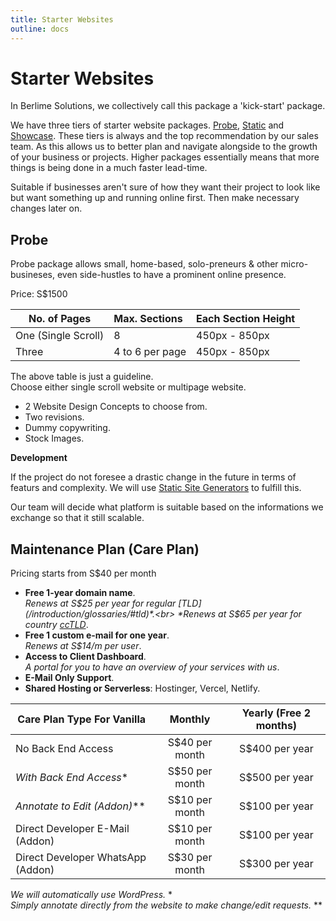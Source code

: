 ```yaml
---
title: Starter Websites
outline: docs
---
```


# Starter Websites

In Berlime Solutions, we collectively call this package a 'kick-start' package.

We have three tiers of starter website packages. [Probe](link), [Static](link) and [Showcase](link).
These tiers is always and the top recommendation by our sales team. As this allows us to better plan and navigate alongside to the growth of your business or projects. Higher packages essentially means that more things is being done in a much faster lead-time.

Suitable if businesses aren't sure of how they want their project to look like but want something up and running online first. Then make necessary changes later on.

## Probe

Probe package allows small, home-based, solo-preneurs & other micro-busineses, even side-hustles to have a prominent online presence.

Price: S$1500


| No. of Pages        | Max. Sections      |  Each Section Height |
| ------------------- | :-----------    | :----                |
| One (Single Scroll) | 8                  | 450px - 850px        |
| Three               | 4 to 6 per page    | 450px - 850px        |

The above table is just a guideline.<br>
Choose either single scroll website or multipage website.
	
- 2 Website Design Concepts to choose from.<br>
- Two revisions.<br>
- Dummy copywriting.<br>
- Stock Images.<br>
	
**Development**

If the project do not foresee a drastic change in the future in terms of featurs and complexity. We will use [Static Site Generators](https://jamstack.org/generators/) to fulfill this.

Our team will decide what platform is suitable based on the informations we exchange so that it still scalable.

## **Maintenance Plan (Care Plan)**<br>
Pricing starts from S$40 per month

- **Free 1-year domain name**.<br>
*Renews at S$25 per year for regular [TLD](/introduction/glossaries/#tld)*.<br>
*Renews at S$65 per year for country [ccTLD](/introduction/glossaries/#tld)*.
- **Free 1 custom e-mail for one year**.<br>
*Renews at S$14/m per user*.<br>
- **Access to Client Dashboard**.<br>
*A portal for you to have an overview of your services with us*.
- **E-Mail Only Support**.<br>
- **Shared Hosting or Serverless**: Hostinger, Vercel, Netlify.

| **Care Plan Type For Vanilla**       |      Monthly      |  Yearly (Free 2 months) |
| ------------- | :-----------: | :----: |
| No Back End Access    | S$40 per month | S$400 per year |
| *With Back End Access**    | S$50 per month | S$500 per year |
| *Annotate to Edit (Addon)***    | S$10 per month | S$100 per year |
| Direct Developer E-Mail (Addon)    | S$10 per month | S$100 per year |
| Direct Developer WhatsApp (Addon)    | S$30 per month | S$300 per year |

*We will automatically use WordPress.* *<br>
*Simply annotate directly from the website to make change/edit requests.* **